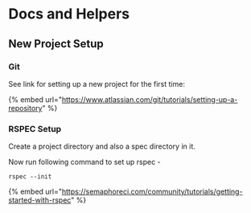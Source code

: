 # Docs and Helpers

## New Project Setup

### Git

See link for setting up a new project for the first time:

{% embed url="https://www.atlassian.com/git/tutorials/setting-up-a-repository" %}

### RSPEC Setup

Create a project directory and also a spec directory in it.

Now run following command to set up rspec  - 

```text
rspec --init
```

{% embed url="https://semaphoreci.com/community/tutorials/getting-started-with-rspec" %}



